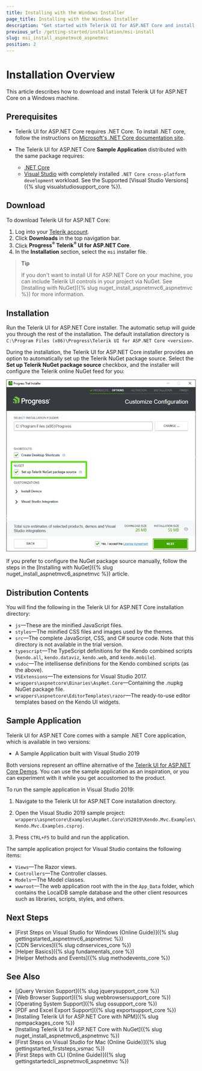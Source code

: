 ```yaml
---
title: Installing with the Windows Installer
page_title: Installing with the Windows Installer
description: "Get started with Telerik UI for ASP.NET Core and install it with Windows MSI Installer Package."
previous_url: /getting-started/installation/msi-install
slug: msi_install_aspnetmvc6_aspnetmvc
position: 2
---
```


# Installation Overview

This article describes how to download and install Telerik UI for ASP.NET Core on a Windows machine. 

## Prerequisites

* Telerik UI for ASP.NET Core requires .NET Core. To install .NET core, follow the instructions on [Microsoft's .NET Core documentation site](https://docs.microsoft.com/en-us/dotnet/core/windows-prerequisites).

* The Telerik UI for ASP.NET Core **Sample Application** distributed with the same package requires:

  * [.NET Core](https://dotnet.microsoft.com/learn/dotnet/hello-world-tutorial/install)
  * [Visual Studio](https://www.visualstudio.com/downloads/) with completely installed `.NET Core cross-platform development` workload. See the Supported [Visual Studio Versions]({% slug visualstudiosupport_core %}).

## Download

To download Telerik UI for ASP.NET Core:

1. Log into your [Telerik account](https://www.telerik.com/login/).
1. Click **Downloads** in the top navigation bar.
1. Click **Progress<sup>®</sup> Telerik<sup>®</sup> UI for ASP.NET Core**.
1. In the **Installation**  section, select the `msi` installer file.

>**Tip**
>
> If you don't want to install UI for ASP.NET Core on your machine, you can include Telerik UI controls in your project via NuGet. See [Installing with NuGet]({% slug nuget_install_aspnetmvc6_aspnetmvc %}) for more information.

## Installation

Run the Telerik UI for ASP.NET Core installer. The automatic setup will guide you through the rest of the installation. The default installation directory is `C:\Program Files (x86)\Progress\Telerik UI for ASP.NET Core <version>`.

During the installation, the Telerik UI for ASP.NET Core installer provides an option to automatically set up the Telerik NuGet package source. Select the **Set up Telerik NuGet package source** checkbox, and the installer will configure the Telerik online NuGet feed for you:

![Automatic NuGet Feed](../getting-started-core/images/automated-nuget-feed-setup.png)

If you prefer to configure the NuGet package source manually, follow the steps in the [Installing with NuGet]({% slug nuget_install_aspnetmvc6_aspnetmvc %}) article.

## Distribution Contents

You will find the following in the Telerik UI for ASP.NET Core installation directory:

* `js`&mdash;These are the minified JavaScript files.
* `styles`&mdash;The minified CSS files and images used by the themes.
* `src`&mdash;The complete JavaScript, CSS, and C# source code. Note that this directory is not available in the trial version.
* `typescript`&mdash;The TypeScript definitions for the Kendo combined scripts (`kendo.all`, `kendo.dataviz`, `kendo.web`, and `kendo.mobile`).
* `vsdoc`&mdash;The intellisense definitions for the Kendo combined scripts (as the above).
* `VSExtensions`&mdash;The extensions for Visual Studio 2017.
* `wrappers\aspnetcore\Binaries\AspNet.Core`&mdash;Containing the .nupkg NuGet package file.
* `wrappers\aspnetcore\EditorTemplates\razor`&mdash;The ready-to-use editor templates based on the Kendo UI widgets.

## Sample Application

Telerik UI for ASP.NET Core comes with a sample .NET Core application, which is available in two versions:

 * A Sample Application built with Visual Studio 2019
 
Both versions represent an offline alternative of the [Telerik UI for ASP.NET Core Demos](https://demos.telerik.com/aspnet-core). You can use the sample application as an inspiration, or you can experiment with it while you get accustomed to the product.

To run the sample application in Visual Studio 2019:

1. Navigate to the Telerik UI for ASP.NET Core installation directory.

1. Open the Visual Studio 2019 sample project: `wrappers\aspnetcore\Examples\AspNet.Core\VS2019\Kendo.Mvc.Examples\Kendo.Mvc.Examples.csproj`.

1. Press `CTRL+F5` to build and run the application.

The sample application project for Visual Studio contains the following items:

* `Views`&mdash;The Razor views.
* `Controllers`&mdash;The Controller classes.
* `Models`&mdash;The Model classes.
* `wwwroot`&mdash;The web application root with the in the `App_Data` folder, which contains the LocalDB sample database and the other client resources such as libraries, scripts, styles, and others.

## Next Steps

* [First Steps on Visual Studio for Windows (Online Guide)]({% slug gettingstarted_aspnetmvc6_aspnetmvc %})
* [CDN Services]({% slug cdnservices_core %})
* [Helper Basics]({% slug fundamentals_core %})
* [Helper Methods and Events]({% slug methodevents_core %})

## See Also

* [jQuery Version Support]({% slug jquerysupport_core %})
* [Web Browser Support]({% slug webbrowsersupport_core %})
* [Operating System Support]({% slug ossupport_core %})
* [PDF and Excel Export Support]({% slug exportsupport_core %})
* [Installing Telerik UI for ASP.NET Core with NPM]({% slug npmpackages_core %})
* [Installing Telerik UI for ASP.NET Core with NuGet]({% slug nuget_install_aspnetmvc6_aspnetmvc %})
* [First Steps on Visual Studio for Mac (Online Guide)]({% slug gettingstarted_firststeps_vsmac %})
* [First Steps with CLI (Online Guide)]({% slug gettingstartedcli_aspnetmvc6_aspnetmvc %})
